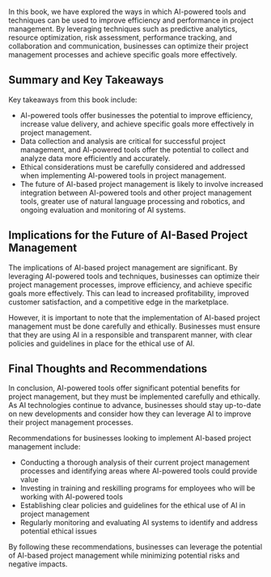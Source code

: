 
In this book, we have explored the ways in which AI-powered tools and techniques can be used to improve efficiency and performance in project management. By leveraging techniques such as predictive analytics, resource optimization, risk assessment, performance tracking, and collaboration and communication, businesses can optimize their project management processes and achieve specific goals more effectively.

Summary and Key Takeaways
-------------------------

Key takeaways from this book include:

* AI-powered tools offer businesses the potential to improve efficiency, increase value delivery, and achieve specific goals more effectively in project management.
* Data collection and analysis are critical for successful project management, and AI-powered tools offer the potential to collect and analyze data more efficiently and accurately.
* Ethical considerations must be carefully considered and addressed when implementing AI-powered tools in project management.
* The future of AI-based project management is likely to involve increased integration between AI-powered tools and other project management tools, greater use of natural language processing and robotics, and ongoing evaluation and monitoring of AI systems.

Implications for the Future of AI-Based Project Management
----------------------------------------------------------

The implications of AI-based project management are significant. By leveraging AI-powered tools and techniques, businesses can optimize their project management processes, improve efficiency, and achieve specific goals more effectively. This can lead to increased profitability, improved customer satisfaction, and a competitive edge in the marketplace.

However, it is important to note that the implementation of AI-based project management must be done carefully and ethically. Businesses must ensure that they are using AI in a responsible and transparent manner, with clear policies and guidelines in place for the ethical use of AI.

Final Thoughts and Recommendations
----------------------------------

In conclusion, AI-powered tools offer significant potential benefits for project management, but they must be implemented carefully and ethically. As AI technologies continue to advance, businesses should stay up-to-date on new developments and consider how they can leverage AI to improve their project management processes.

Recommendations for businesses looking to implement AI-based project management include:

* Conducting a thorough analysis of their current project management processes and identifying areas where AI-powered tools could provide value
* Investing in training and reskilling programs for employees who will be working with AI-powered tools
* Establishing clear policies and guidelines for the ethical use of AI in project management
* Regularly monitoring and evaluating AI systems to identify and address potential ethical issues

By following these recommendations, businesses can leverage the potential of AI-based project management while minimizing potential risks and negative impacts.